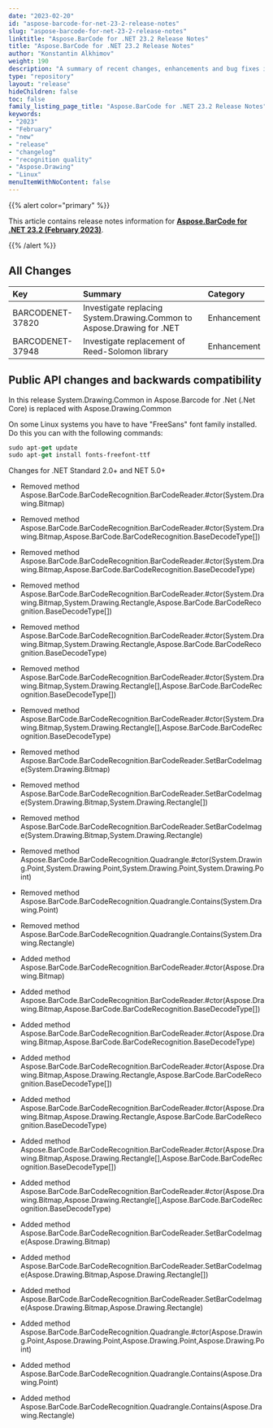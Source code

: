 ```yaml
---
date: "2023-02-20"
id: "aspose-barcode-for-net-23-2-release-notes"
slug: "aspose-barcode-for-net-23-2-release-notes"
linktitle: "Aspose.BarCode for .NET 23.2 Release Notes"
title: "Aspose.BarCode for .NET 23.2 Release Notes"
author: "Konstantin Alkhimov"
weight: 190
description: "A summary of recent changes, enhancements and bug fixes in Aspose.BarCode for .NET 23.2.0 (February 2023) release."
type: "repository"
layout: "release"
hideChildren: false
toc: false
family_listing_page_title: "Aspose.BarCode for .NET 23.2 Release Notes"
keywords:
- "2023"
- "February"
- "new"
- "release"
- "changelog"
- "recognition quality"
- "Aspose.Drawing"
- "Linux"
menuItemWithNoContent: false
---
```


{{% alert color="primary" %}}

This article contains release notes information for [**Aspose.BarCode for .NET 23.2 (February 2023)**](https://releases.aspose.com/barcode/net/new-releases/aspose.barcode-for-.net-23.2/).

{{% /alert %}}
## **All Changes**

|**Key**|**Summary**|**Category**|
| :- | :- | :- |
|BARCODENET-37820|Investigate replacing System.Drawing.Common to Aspose.Drawing for .NET|Enhancement|
|BARCODENET-37948|Investigate replacement of Reed-Solomon library|Enhancement|

## Public API changes and backwards compatibility

In this release System.Drawing.Common in Aspose.Barcode for .Net (.Net Core) is replaced with Aspose.Drawing.Common

On some Linux systems you have to have "FreeSans" font family installed. Do this you can with the following commands:
```ps
sudo apt-get update
sudo apt-get install fonts-freefont-ttf
```

Changes for .NET Standard 2.0+ and NET 5.0+

- Removed method Aspose.BarCode.BarCodeRecognition.BarCodeReader.#ctor(System.Drawing.Bitmap)
- Removed method Aspose.BarCode.BarCodeRecognition.BarCodeReader.#ctor(System.Drawing.Bitmap,Aspose.BarCode.BarCodeRecognition.BaseDecodeType[])
- Removed method Aspose.BarCode.BarCodeRecognition.BarCodeReader.#ctor(System.Drawing.Bitmap,Aspose.BarCode.BarCodeRecognition.BaseDecodeType)
- Removed method Aspose.BarCode.BarCodeRecognition.BarCodeReader.#ctor(System.Drawing.Bitmap,System.Drawing.Rectangle,Aspose.BarCode.BarCodeRecognition.BaseDecodeType[])
- Removed method Aspose.BarCode.BarCodeRecognition.BarCodeReader.#ctor(System.Drawing.Bitmap,System.Drawing.Rectangle,Aspose.BarCode.BarCodeRecognition.BaseDecodeType)
- Removed method Aspose.BarCode.BarCodeRecognition.BarCodeReader.#ctor(System.Drawing.Bitmap,System.Drawing.Rectangle[],Aspose.BarCode.BarCodeRecognition.BaseDecodeType[])
- Removed method Aspose.BarCode.BarCodeRecognition.BarCodeReader.#ctor(System.Drawing.Bitmap,System.Drawing.Rectangle[],Aspose.BarCode.BarCodeRecognition.BaseDecodeType)
- Removed method Aspose.BarCode.BarCodeRecognition.BarCodeReader.SetBarCodeImage(System.Drawing.Bitmap)
- Removed method Aspose.BarCode.BarCodeRecognition.BarCodeReader.SetBarCodeImage(System.Drawing.Bitmap,System.Drawing.Rectangle[])
- Removed method Aspose.BarCode.BarCodeRecognition.BarCodeReader.SetBarCodeImage(System.Drawing.Bitmap,System.Drawing.Rectangle)
- Removed method Aspose.BarCode.BarCodeRecognition.Quadrangle.#ctor(System.Drawing.Point,System.Drawing.Point,System.Drawing.Point,System.Drawing.Point)
- Removed method Aspose.BarCode.BarCodeRecognition.Quadrangle.Contains(System.Drawing.Point)
- Removed method Aspose.BarCode.BarCodeRecognition.Quadrangle.Contains(System.Drawing.Rectangle)

- Added method Aspose.BarCode.BarCodeRecognition.BarCodeReader.#ctor(Aspose.Drawing.Bitmap)
- Added method Aspose.BarCode.BarCodeRecognition.BarCodeReader.#ctor(Aspose.Drawing.Bitmap,Aspose.BarCode.BarCodeRecognition.BaseDecodeType[])
- Added method Aspose.BarCode.BarCodeRecognition.BarCodeReader.#ctor(Aspose.Drawing.Bitmap,Aspose.BarCode.BarCodeRecognition.BaseDecodeType)
- Added method Aspose.BarCode.BarCodeRecognition.BarCodeReader.#ctor(Aspose.Drawing.Bitmap,Aspose.Drawing.Rectangle,Aspose.BarCode.BarCodeRecognition.BaseDecodeType[])
- Added method Aspose.BarCode.BarCodeRecognition.BarCodeReader.#ctor(Aspose.Drawing.Bitmap,Aspose.Drawing.Rectangle,Aspose.BarCode.BarCodeRecognition.BaseDecodeType)
- Added method Aspose.BarCode.BarCodeRecognition.BarCodeReader.#ctor(Aspose.Drawing.Bitmap,Aspose.Drawing.Rectangle[],Aspose.BarCode.BarCodeRecognition.BaseDecodeType[])
- Added method Aspose.BarCode.BarCodeRecognition.BarCodeReader.#ctor(Aspose.Drawing.Bitmap,Aspose.Drawing.Rectangle[],Aspose.BarCode.BarCodeRecognition.BaseDecodeType)
- Added method Aspose.BarCode.BarCodeRecognition.BarCodeReader.SetBarCodeImage(Aspose.Drawing.Bitmap)
- Added method Aspose.BarCode.BarCodeRecognition.BarCodeReader.SetBarCodeImage(Aspose.Drawing.Bitmap,Aspose.Drawing.Rectangle[])
- Added method Aspose.BarCode.BarCodeRecognition.BarCodeReader.SetBarCodeImage(Aspose.Drawing.Bitmap,Aspose.Drawing.Rectangle)
- Added method Aspose.BarCode.BarCodeRecognition.Quadrangle.#ctor(Aspose.Drawing.Point,Aspose.Drawing.Point,Aspose.Drawing.Point,Aspose.Drawing.Point)
- Added method Aspose.BarCode.BarCodeRecognition.Quadrangle.Contains(Aspose.Drawing.Point)
- Added method Aspose.BarCode.BarCodeRecognition.Quadrangle.Contains(Aspose.Drawing.Rectangle)
